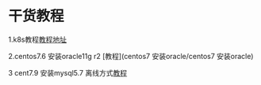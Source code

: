 # 干货教程

1.k8s教程[教程地址](debian-k8s教程/基于debiank8s和docker安装教程)

2.centos7.6 安装oracle11g r2 [教程](centos7 安装oracle/centos7 安装oracle)

3 cent7.9 安装mysql5.7 离线方式[教程](centos7安装mysql离线方式/centos7安装mysql离线方式)


